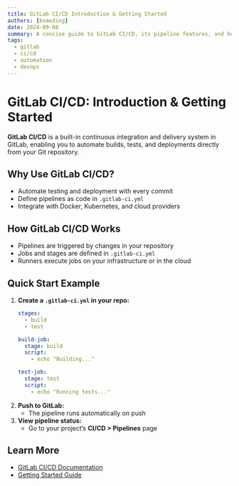 ```yaml
---
title: GitLab CI/CD Introduction & Getting Started
authors: [bsmeding]
date: 2024-09-08
summary: A concise guide to GitLab CI/CD, its pipeline features, and how to automate builds and tests.
tags:
  - gitlab
  - ci/cd
  - automation
  - devops
---
```


# GitLab CI/CD: Introduction & Getting Started

**GitLab CI/CD** is a built-in continuous integration and delivery system in GitLab, enabling you to automate builds, tests, and deployments directly from your Git repository.

## Why Use GitLab CI/CD?
- Automate testing and deployment with every commit
- Define pipelines as code in `.gitlab-ci.yml`
- Integrate with Docker, Kubernetes, and cloud providers

## How GitLab CI/CD Works
- Pipelines are triggered by changes in your repository
- Jobs and stages are defined in `.gitlab-ci.yml`
- Runners execute jobs on your infrastructure or in the cloud

## Quick Start Example
1. **Create a `.gitlab-ci.yml` in your repo:**
   ```yaml
   stages:
     - build
     - test

   build-job:
     stage: build
     script:
       - echo "Building..."

   test-job:
     stage: test
     script:
       - echo "Running tests..."
   ```
2. **Push to GitLab:**
   - The pipeline runs automatically on push
3. **View pipeline status:**
   - Go to your project’s **CI/CD > Pipelines** page

## Learn More
- [GitLab CI/CD Documentation](https://docs.gitlab.com/ee/ci/)
- [Getting Started Guide](https://docs.gitlab.com/ee/ci/quick_start/) 